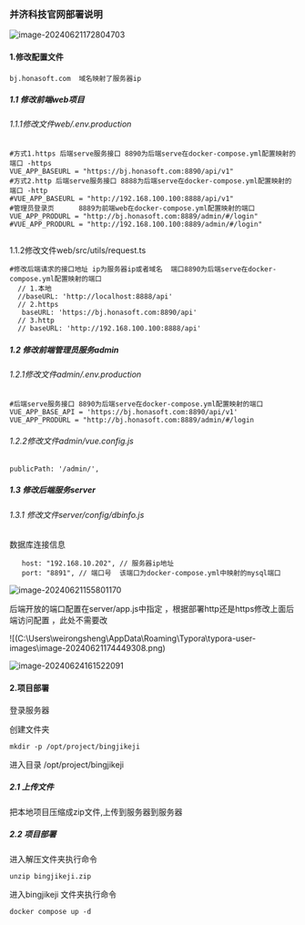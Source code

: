 ### 并济科技官网部署说明



![image-20240621172804703](C:\Users\weirongsheng\AppData\Roaming\Typora\typora-user-images\image-20240621172804703.png)



#### 1.修改配置文件

```
bj.honasoft.com  域名映射了服务器ip
```



##### 1.1 修改前端web项目

###### 1.1.1修改文件web/.env.production

```
#方式1.https 后端serve服务接口 8890为后端serve在docker-compose.yml配置映射的端口 -https
VUE_APP_BASEURL = "https://bj.honasoft.com:8890/api/v1"
#方式2.http 后端serve服务接口 8888为后端serve在docker-compose.yml配置映射的端口 -http
#VUE_APP_BASEURL = "http://192.168.100.100:8888/api/v1"
#管理员登录页      8889为前端web在docker-compose.yml配置映射的端口
VUE_APP_PRODURL = "http://bj.honasoft.com:8889/admin/#/login"
#VUE_APP_PRODURL = "http://192.168.100.100:8889/admin/#/login"


```

1.1.2修改文件web/src/utils/request.ts

```
#修改后端请求的接口地址 ip为服务器ip或者域名  端口8890为后端serve在docker-compose.yml配置映射的端口
  // 1.本地
  //baseURL: 'http://localhost:8888/api'
  // 2.https
   baseURL: 'https://bj.honasoft.com:8890/api'
  // 3.http
  // baseURL: 'http://192.168.100.100:8888/api'
```



##### 1.2 修改前端管理员服务admin

###### 1.2.1修改文件admin/.env.production

```
#后端serve服务接口 8890为后端serve在docker-compose.yml配置映射的端口
VUE_APP_BASE_API = 'https://bj.honasoft.com:8890/api/v1'
VUE_APP_PRODURL = "http://bj.honasoft.com:8889/admin/#/login
```

###### 1.2.2修改文件admin/vue.config.js

```
publicPath: '/admin/',
```

##### 1.3 修改后端服务server

###### 1.3.1 修改文件server/config/dbinfo.js

数据库连接信息

```
   host: "192.168.10.202", // 服务器ip地址
   port: "8891", // 端口号  该端口为docker-compose.yml中映射的mysql端口
```

![image-20240621155801170](C:\Users\weirongsheng\AppData\Roaming\Typora\typora-user-images\image-20240621155801170.png)

后端开放的端口配置在server/app.js中指定 ，根据部署http还是https修改上面后端访问配置 ，此处不需要改

![(C:\Users\weirongsheng\AppData\Roaming\Typora\typora-user-images\image-20240621174449308.png)

![image-20240624161522091](C:\Users\weirongsheng\AppData\Roaming\Typora\typora-user-images\image-20240624161522091.png)

#### 2.项目部署

登录服务器

创建文件夹

```
mkdir -p /opt/project/bingjikeji
```

进入目录 /opt/project/bingjikeji

##### 2.1 上传文件

把本地项目压缩成zip文件,上传到服务器到服务器

##### 2.2 项目部署

进入解压文件夹执行命令

```
unzip bingjikeji.zip
```

进入bingjikeji 文件夹执行命令

```
docker compose up -d
```

